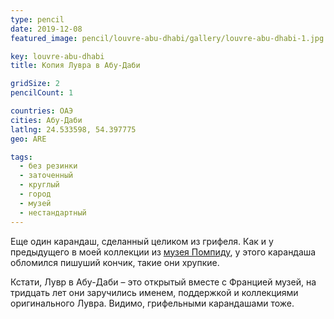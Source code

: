 ```yaml
---
type: pencil
date: 2019-12-08
featured_image: pencil/louvre-abu-dhabi/gallery/louvre-abu-dhabi-1.jpg

key: louvre-abu-dhabi
title: Копия Лувра в Абу-Даби

gridSize: 2
pencilCount: 1

countries: ОАЭ
cities: Абу-Даби
latlng: 24.533598, 54.397775
geo: ARE

tags:
  - без резинки
  - заточенный
  - круглый
  - город
  - музей
  - нестандартный
---
```


Еще один карандаш, сделанный целиком из грифеля. Как и у предыдущего в моей коллекции из [музея Помпиду](?display=centre-pompidou), у этого карандаша обломился пишуший кончик, такие они хрупкие.

Кстати, Лувр в Абу-Даби – это открытый вместе с Францией музей, на тридцать лет они заручились именем, поддержкой и коллекциями оригинального Лувра. Видимо, грифельными карандашами тоже.
